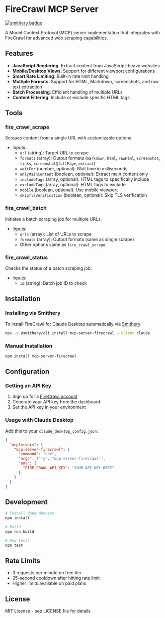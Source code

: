 # FireCrawl MCP Server
[![smithery badge](https://smithery.ai/badge/mcp-server-firecrawl)](https://smithery.ai/server/mcp-server-firecrawl)

A Model Context Protocol (MCP) server implementation that integrates with FireCrawl for advanced web scraping capabilities.

## Features

- **JavaScript Rendering**: Extract content from JavaScript-heavy websites
- **Mobile/Desktop Views**: Support for different viewport configurations
- **Smart Rate Limiting**: Built-in rate limit handling
- **Multiple Formats**: Support for HTML, Markdown, screenshots, and raw text extraction
- **Batch Processing**: Efficient handling of multiple URLs
- **Content Filtering**: Include or exclude specific HTML tags

## Tools

### fire_crawl_scrape

Scrapes content from a single URL with customizable options.

- Inputs:
  - `url` (string): Target URL to scrape
  - `formats` (array): Output formats (`markdown`, `html`, `rawHtml`, `screenshot`, `links`, `screenshot@fullPage`, `extract`)
  - `waitFor` (number, optional): Wait time in milliseconds
  - `onlyMainContent` (boolean, optional): Extract main content only
  - `includeTags` (array, optional): HTML tags to specifically include
  - `excludeTags` (array, optional): HTML tags to exclude
  - `mobile` (boolean, optional): Use mobile viewport
  - `skipTlsVerification` (boolean, optional): Skip TLS verification

### fire_crawl_batch

Initiates a batch scraping job for multiple URLs.

- Inputs:
  - `urls` (array): List of URLs to scrape
  - `formats` (array): Output formats (same as single scrape)
  - Other options same as `fire_crawl_scrape`

### fire_crawl_status

Checks the status of a batch scraping job.

- Inputs:
  - `id` (string): Batch job ID to check

## Installation

### Installing via Smithery

To install FireCrawl for Claude Desktop automatically via [Smithery](https://smithery.ai/server/mcp-server-firecrawl):

```bash
npx -y @smithery/cli install mcp-server-firecrawl --client claude
```

### Manual Installation
```bash
npm install mcp-server-firecrawl
```

## Configuration

### Getting an API Key

1. Sign up for a [FireCrawl account](https://firecrawl.dev)
2. Generate your API key from the dashboard
3. Set the API key in your environment

### Usage with Claude Desktop

Add this to your `claude_desktop_config.json`:

```json
{
  "mcpServers": {
    "mcp-server-firecrawl": {
      "command": "npx",
      "args": ["-y", "mcp-server-firecrawl"],
      "env": {
        "FIRE_CRAWL_API_KEY": "YOUR_API_KEY_HERE"
      }
    }
  }
}
```

## Development

```bash
# Install dependencies
npm install

# Build
npm run build

# Run tests
npm test
```

## Rate Limits

- 3 requests per minute on free tier
- 25-second cooldown after hitting rate limit
- Higher limits available on paid plans

## License

MIT License - see LICENSE file for details
